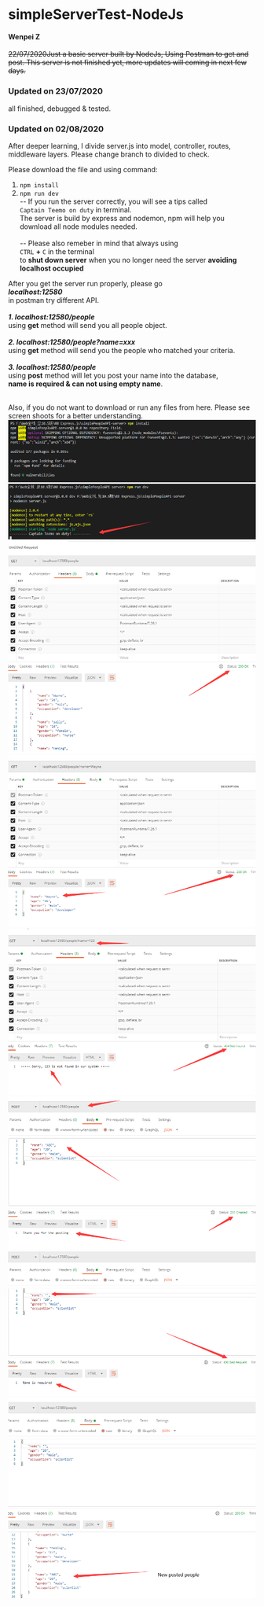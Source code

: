 # simpleServerTest-NodeJs

#### Wenpei Z

~~22/07/2020Just a basic server built by NodeJs, Using Postman to get and post.
This server is not finished yet, more updates will coming in next few days.~~

### Updated on 23/07/2020
  all finished, debugged & tested.

### Updated on 02/08/2020
  After deeper learning, I divide server.js into model, controller, routes, middleware layers. Please change branch to divided to check.

Please download the file and using command:
  1. ```npm install```
  2. ```npm run dev```<br>
-- If you run the server correctly, you will see a tips called <br>`Captain Teemo on duty` in terminal. <br>
The server is build by express and nodemon, npm will help you download all node modules needed.<br><br>
-- Please also remeber in mind that always  using <br>`CTRL` **+** `C` in the terminal <br>to **shut down server** when you no longer need the server **avoiding localhost occupied**

After you get the server run properly, please go <br>***localhost:12580*** <br>in postman try different API.<br><br>
***1. localhost:12580/people*** <br>using **get** method will send you all people object.<br><br>
***2. localhost:12580/people?name=xxx*** <br>using **get** method will send you the people who matched your criteria.<br><br>
***3. localhost:12580/people*** <br>using **post** method will let you post your name into the database, <br>**name is required & can not using empty name**.<br><br>

Also, if you do not want to download or run any files from here. Please see screen shoots for a better understanding.
![image](https://github.com/JavaScriptN0ob/simpleServerTest-NodeJs/blob/master/source/screenshoot/install.png)
![image](https://github.com/JavaScriptN0ob/simpleServerTest-NodeJs/blob/master/source/screenshoot/rundev.png)
![image](https://github.com/JavaScriptN0ob/simpleServerTest-NodeJs/blob/master/source/screenshoot/getAll.png)
![image](https://github.com/JavaScriptN0ob/simpleServerTest-NodeJs/blob/master/source/screenshoot/findWayne.png)
![image](https://github.com/JavaScriptN0ob/simpleServerTest-NodeJs/blob/master/source/screenshoot/123%20404.png)
![image](https://github.com/JavaScriptN0ob/simpleServerTest-NodeJs/blob/master/source/screenshoot/posted.png)
![image](https://github.com/JavaScriptN0ob/simpleServerTest-NodeJs/blob/master/source/screenshoot/400.png)
![image](https://github.com/JavaScriptN0ob/simpleServerTest-NodeJs/blob/master/source/screenshoot/newpost.png)
